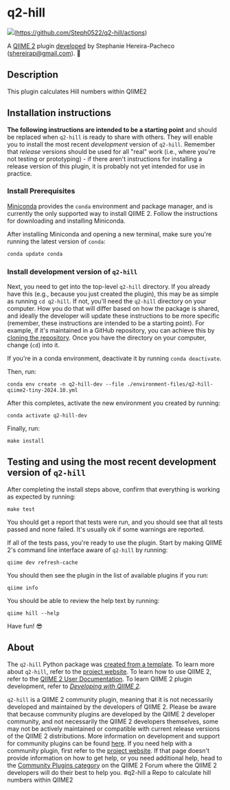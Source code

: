 # q2-hill

![](https://github.com/Steph0522/q2-hill/workflows/ci-dev/badge.svg)(https://github.com/Steph0522/q2-hill/actions)


A [QIIME 2](https://qiime2.org) plugin [developed](https://develop.qiime2.org) by Stephanie Hereira-Pacheco (shereirap@gmail.com). 🔌

## Description

This plugin calculates Hill numbers within QIIME2

## Installation instructions

**The following instructions are intended to be a starting point** and should be replaced when `q2-hill` is ready to share with others.
They will enable you to install the most recent *development* version of `q2-hill`.
Remember that *release* versions should be used for all "real" work (i.e., where you're not testing or prototyping) - if there aren't instructions for installing a release version of this plugin, it is probably not yet intended for use in practice.

### Install Prerequisites

[Miniconda](https://conda.io/miniconda.html) provides the `conda` environment and package manager, and is currently the only supported way to install QIIME 2.
Follow the instructions for downloading and installing Miniconda.

After installing Miniconda and opening a new terminal, make sure you're running the latest version of `conda`:

```bash
conda update conda
```

###  Install development version of `q2-hill`

Next, you need to get into the top-level `q2-hill` directory.
If you already have this (e.g., because you just created the plugin), this may be as simple as running `cd q2-hill`.
If not, you'll need the `q2-hill` directory on your computer.
How you do that will differ based on how the package is shared, and ideally the developer will update these instructions to be more specific (remember, these instructions are intended to be a starting point).
For example, if it's maintained in a GitHub repository, you can achieve this by [cloning the repository](https://docs.github.com/en/repositories/creating-and-managing-repositories/cloning-a-repository).
Once you have the directory on your computer, change (`cd`) into it.

If you're in a conda environment, deactivate it by running `conda deactivate`.


Then, run:

```shell
conda env create -n q2-hill-dev --file ./environment-files/q2-hill-qiime2-tiny-2024.10.yml
```

After this completes, activate the new environment you created by running:

```shell
conda activate q2-hill-dev
```

Finally, run:

```shell
make install
```

## Testing and using the most recent development version of `q2-hill`

After completing the install steps above, confirm that everything is working as expected by running:

```shell
make test
```

You should get a report that tests were run, and you should see that all tests passed and none failed.
It's usually ok if some warnings are reported.

If all of the tests pass, you're ready to use the plugin.
Start by making QIIME 2's command line interface aware of `q2-hill` by running:

```shell
qiime dev refresh-cache
```

You should then see the plugin in the list of available plugins if you run:

```shell
qiime info
```

You should be able to review the help text by running:

```shell
qiime hill --help
```

Have fun! 😎

## About

The `q2-hill` Python package was [created from a template](https://develop.qiime2.org/en/latest/plugins/tutorials/create-from-template.html).
To learn more about `q2-hill`, refer to the [project website](https://steph0522.github.io/website/).
To learn how to use QIIME 2, refer to the [QIIME 2 User Documentation](https://docs.qiime2.org).
To learn QIIME 2 plugin development, refer to [*Developing with QIIME 2*](https://develop.qiime2.org).

`q2-hill` is a QIIME 2 community plugin, meaning that it is not necessarily developed and maintained by the developers of QIIME 2.
Please be aware that because community plugins are developed by the QIIME 2 developer community, and not necessarily the QIIME 2 developers themselves, some may not be actively maintained or compatible with current release versions of the QIIME 2 distributions.
More information on development and support for community plugins can be found [here](https://library.qiime2.org).
If you need help with a community plugin, first refer to the [project website](https://steph0522.github.io/website/).
If that page doesn't provide information on how to get help, or you need additional help, head to the [Community Plugins category](https://forum.qiime2.org/c/community-contributions/community-plugins/14) on the QIIME 2 Forum where the QIIME 2 developers will do their best to help you.
#q2-hill a Repo to calculate hill numbers within QIIME2

